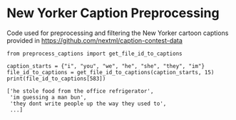 # New Yorker Caption Preprocessing
Code used for preprocessing and filtering the New Yorker cartoon captions provided in https://github.com/nextml/caption-contest-data

```
from preprocess_captions import get_file_id_to_captions

caption_starts = {"i", "you", "we", "he", "she", "they", "im"}
file_id_to_captions = get_file_id_to_captions(caption_starts, 15)
print(file_id_to_captions[583])
```
```
['he stole food from the office refrigerator',
 'im guessing a man bun',
 'they dont write people up the way they used to',
 ...]
```